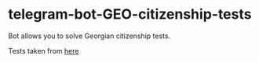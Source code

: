 # telegram-bot-GEO-citizenship-tests

Bot allows you to solve Georgian citizenship tests.

Tests taken from [here](https://sda.gov.ge/?page_id=5123&fbclid=IwAR1g-MiTTTttEckhDSvYNmYrPHEFjiMMpqNe8fXc3b9u0uW7YQhvdzf6IBs)
